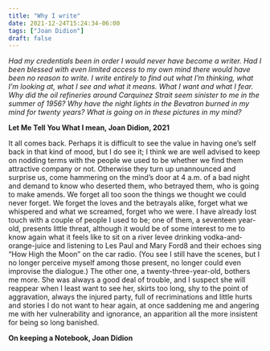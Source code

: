 ```yaml
---
title: "Why I write"
date: 2021-12-24T15:24:34-06:00
tags: ["Joan Didion"]
draft: false
---
```


*Had my credentials been in order I would never have become a writer. Had I been blessed with even limited access to my own mind there would have been no reason to write. I write entirely to find out what I’m thinking, what I’m looking at, what I see and what it means. What I want and what I fear. Why did the oil refineries around Carquinez Strait seem sinister to me in the summer of 1956? Why have the night lights in the Bevatron burned in my mind for twenty years? What is going on in these pictures in my mind?*

**Let Me Tell You What I mean, Joan Didion, 2021**

It all comes back. Perhaps it is difficult to see the value in having one’s self back in that kind of mood, but I do see it; I think we are well advised to keep on nodding terms with the people we used to be whether we find them attractive company or not. Otherwise they turn up unannounced and surprise us, come hammering on the mind’s door at 4 a.m. of a bad night and demand to know who deserted them, who betrayed them, who is going to make amends. We forget all too soon the things we thought we could never forget. We forget the loves and the betrayals alike, forget what we whispered and what we screamed, forget who we were. I have already lost touch with a couple of people I used to be; one of them, a seventeen­ year-old, presents little threat, although it would be of some interest to me to know again what it feels like to sit on a river levee drinking vodka-and­ orange-juice and listening to Les Paul and Mary Ford8 and their echoes sing “How High the Moon” on the car radio. (You see I still have the scenes, but I no longer perceive myself among those present, no longer could even improvise the dialogue.) The other one, a twenty-three-year-old, bothers me more. She was always a good deal of trouble, and I suspect she will reappear when I least want to see her, skirts too long, shy to the point of aggravation, always the injured party, full of recriminations and little hurts and stories I do not want to hear again, at once saddening me and angering me with her vulnerability and ignorance, an apparition all the more insistent for being so long banished.

**On keeping a Notebook, Joan Didion**


